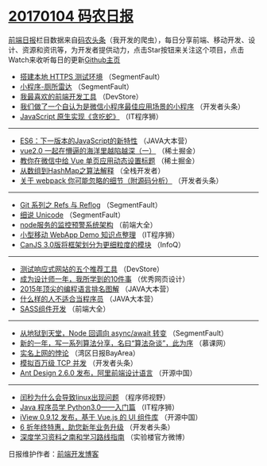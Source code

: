 # [20170104 码农日报](https://github.com/kujian/frontendDaily/blob/master/2017/01/04.md)

[前端日报](http://caibaojian.com/c/news)栏目数据来自[码农头条](http://hao.caibaojian.com/)（我开发的爬虫），每日分享前端、移动开发、设计、资源和资讯等，为开发者提供动力，点击Star按钮来关注这个项目，点击Watch来收听每日的更新[Github主页](https://github.com/kujian/frontendDaily)
* [搭建本地 HTTPS 测试环境](http://hao.caibaojian.com/20568.html) （SegmentFault）
* [小程序-厕所雷达](http://hao.caibaojian.com/20569.html) （SegmentFault）
* [我最喜欢的前端开发工具](http://hao.caibaojian.com/20583.html) （DevStore）
* [我们做了一个自认为是微信小程序最佳应用场景的小程序](http://hao.caibaojian.com/20553.html) （开发者头条）
* [JavaScript 原生实现《贪吃蛇》](http://hao.caibaojian.com/20584.html) （IT程序狮）

***
* [ES6：下一版本的JavaScript的新特性](http://hao.caibaojian.com/20548.html) （JAVA大本营）
* [vue2.0 一起在懵逼的海洋里越陷越深（一）](http://hao.caibaojian.com/20600.html) （稀土掘金）
* [教你在微信中给 Vue 单页应用动态设置标题](http://hao.caibaojian.com/20601.html) （稀土掘金）
* [从数组到HashMap之算法解释](http://hao.caibaojian.com/20532.html) （全栈开发者）
* [关于 webpack 你可能忽略的细节（附源码分析）](http://hao.caibaojian.com/20558.html) （开发者头条）

***
* [Git 系列之 Refs 与 Reflog](http://hao.caibaojian.com/20572.html) （SegmentFault）
* [细说 Unicode](http://hao.caibaojian.com/20567.html) （SegmentFault）
* [node服务的监控预警系统架构](http://hao.caibaojian.com/20545.html) （前端大全）
* [小型移动 WebApp Demo 知识点整理](http://hao.caibaojian.com/20588.html) （IT程序狮）
* [CanJS 3.0版将框架划分为更细粒度的模块](http://hao.caibaojian.com/20526.html) （InfoQ）

***
* [测试响应式网站的五个推荐工具](http://hao.caibaojian.com/20582.html) （DevStore）
* [成为设计师一年，我所学到的10件事](http://hao.caibaojian.com/20597.html) （优秀网页设计）
* [2015年顶尖的编程语言排名图解](http://hao.caibaojian.com/20549.html) （JAVA大本营）
* [什么样的人不适合当程序员](http://hao.caibaojian.com/20550.html) （JAVA大本营）
* [SASS组件开发](http://hao.caibaojian.com/20546.html) （前端大全）

***
* [从地狱到天堂，Node 回调向 async/await 转变](http://hao.caibaojian.com/20571.html) （SegmentFault）
* [新的一年，写一系列算法分享，名曰“算法杂谈”，此为序](http://hao.caibaojian.com/20528.html) （慕课网）
* [实名上网的悖论](http://hao.caibaojian.com/20539.html) （湾区日报BayArea）
* [模拟百万级 TCP 并发](http://hao.caibaojian.com/20559.html) （开发者头条）
* [Ant Design 2.6.0 发布，阿里前端设计语言](http://hao.caibaojian.com/20593.html) （开源中国）

***
* [闰秒为什么会导致linux出现问题](http://hao.caibaojian.com/20573.html) （程序师视野）
* [Java 程序员学 Python3.0——入门篇](http://hao.caibaojian.com/20585.html) （IT程序狮）
* [iView 0.9.12 发布，基于 Vue.js 的 UI 组件库](http://hao.caibaojian.com/20594.html) （开源中国）
* [6 折年终特惠，助您新年业务升级](http://hao.caibaojian.com/20554.html) （开发者头条）
* [深度学习资料之南和学习路线指南](http://hao.caibaojian.com/20580.html) （实验楼官方微博）

日报维护作者：[前端开发博客](http://caibaojian.com/) 